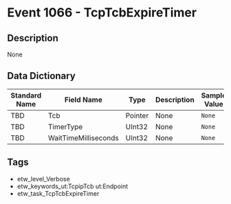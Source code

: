 # Event 1066 - TcpTcbExpireTimer

## Description
None

## Data Dictionary
|Standard Name|Field Name|Type|Description|Sample Value|
|---|---|---|---|---|
|TBD|Tcb|Pointer|None|`None`|
|TBD|TimerType|UInt32|None|`None`|
|TBD|WaitTimeMilliseconds|UInt32|None|`None`|

## Tags
* etw_level_Verbose
* etw_keywords_ut:TcpipTcb ut:Endpoint
* etw_task_TcpTcbExpireTimer